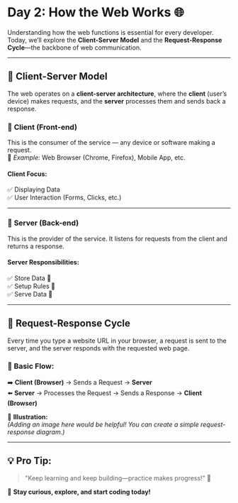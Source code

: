 # **Day 2: How the Web Works 🌐**  

Understanding how the web functions is essential for every developer. Today, we’ll explore the **Client-Server Model** and the **Request-Response Cycle**—the backbone of web communication.  

---

## **📌 Client-Server Model**  

The web operates on a **client-server architecture**, where the **client** (user’s device) makes requests, and the **server** processes them and sends back a response.  

### 🔹 **Client (Front-end)**
This is the consumer of the service — any device or software making a request.  
📌 *Example:* Web Browser (Chrome, Firefox), Mobile App, etc.  

#### **Client Focus:**  
✅ Displaying Data  
✅ User Interaction (Forms, Clicks, etc.)  

---

### 🔹 **Server (Back-end)**  
This is the provider of the service. It listens for requests from the client and returns a response.  

#### **Server Responsibilities:**  
✅ Store Data 📂  
✅ Setup Rules 🔧  
✅ Serve Data 📡  

---

## **🔄 Request-Response Cycle**  

Every time you type a website URL in your browser, a request is sent to the server, and the server responds with the requested web page.  

### **📍 Basic Flow:**  
➡️ **Client (Browser)** → Sends a Request → **Server**  
⬅️ **Server** → Processes the Request → Sends a Response → **Client (Browser)**  

📌 **Illustration:**  
_(Adding an image here would be helpful! You can create a simple request-response diagram.)_  

---

## 💡 **Pro Tip:**  
> "Keep learning and keep building—practice makes progress!" 💪  

🚀 **Stay curious, explore, and start coding today!**  
